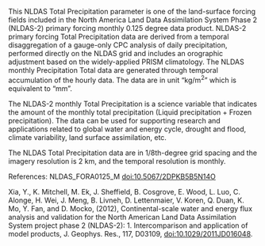 This NLDAS Total Precipitation parameter is one of the land-surface forcing fields included in the North America Land Data Assimilation System Phase 2 (NLDAS-2) primary forcing monthly 0.125 degree data product. NLDAS-2 primary forcing Total Precipitation data are derived from a temporal disaggregation of a gauge-only CPC analysis of daily precipitation, performed directly on the NLDAS grid and includes an orographic adjustment based on the widely-applied PRISM climatology. The NLDAS monthly Precipitation Total data are generated through temporal accumulation of the hourly data. The data are in unit “kg/m<sup>2</sup>” which is equivalent to “mm”.

The NLDAS-2 monthly Total Precipitation is a science variable that indicates the amount of the monthly total precipitation (Liquid precipitation + Frozen precipitation). The data can be used for supporting research and applications related to global water and energy cycle, drought and flood, climate variability, land surface assimilation, etc.

The NLDAS Total Precipitation data are in 1/8th-degree grid spacing and the imagery resolution is 2 km, and the temporal resolution is monthly.

References: NLDAS_FORA0125_M [doi:10.5067/2DPKB5B5N14O](https://doi.org/10.5067/2DPKB5B5N14O)

Xia, Y., K. Mitchell, M. Ek, J. Sheffield, B. Cosgrove, E. Wood, L. Luo, C. Alonge, H. Wei, J. Meng, B. Livneh, D. Lettenmaier, V. Koren, Q. Duan, K. Mo, Y. Fan, and D. Mocko, (2012), Continental-scale water and energy flux analysis and validation for the North American Land Data Assimilation System project phase 2 (NLDAS-2): 1. Intercomparison and application of model products, J. Geophys. Res., 117, D03109, [doi:10.1029/2011JD016048](https://doi.org/10.1029/2011JD016048).
